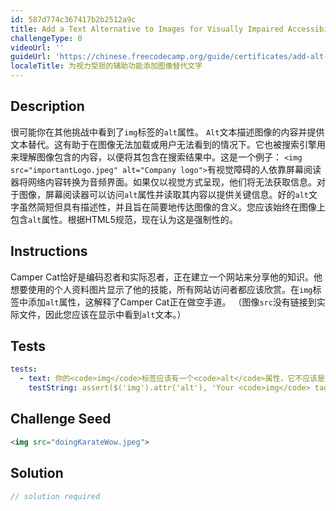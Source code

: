 ```yaml
---
id: 587d774c367417b2b2512a9c
title: Add a Text Alternative to Images for Visually Impaired Accessibility
challengeType: 0
videoUrl: ''
guideUrl: 'https://chinese.freecodecamp.org/guide/certificates/add-alt-text-to-an-image-for-accessibility'
localeTitle: 为视力受损的辅助功能添加图像替代文字
---
```


## Description
<section id="description">很可能你在其他挑战中看到了<code>img</code>标签的<code>alt</code>属性。 <code>Alt</code>文本描述图像的内容并提供文本替代。这有助于在图像无法加载或用户无法看到的情况下。它也被搜索引擎用来理解图像包含的内容，以便将其包含在搜索结果中。这是一个例子： <code>&lt;img src=&quot;importantLogo.jpeg&quot; alt=&quot;Company logo&quot;&gt;</code>有视觉障碍的人依靠屏幕阅读器将网络内容转换为音频界面。如果仅以视觉方式呈现，他们将无法获取信息。对于图像，屏幕阅读器可以访问<code>alt</code>属性并读取其内容以提供关键信息。好的<code>alt</code>文字虽然简短但具有描述性，并且旨在简要地传达图像的含义。您应该始终在图像上包含<code>alt</code>属性。根据HTML5规范，现在认为这是强制性的。 </section>

## Instructions
<section id="instructions"> Camper Cat恰好是编码忍者和实际忍者，正在建立一个网站来分享他的知识。他想要使用的个人资料图片显示了他的技能，所有网站访问者都应该欣赏。在<code>img</code>标签中添加<code>alt</code>属性，这解释了Camper Cat正在做空手道。 （图像<code>src</code>没有链接到实际文件，因此您应该在显示中看到<code>alt</code>文本。） </section>

## Tests
<section id='tests'>

```yml
tests:
  - text: 你的<code>img</code>标签应该有一个<code>alt</code>属性，它不应该是空的。
    testString: assert($('img').attr('alt'), 'Your <code>img</code> tag should have an <code>alt</code> attribute, and it should not be empty.');

```

</section>

## Challenge Seed
<section id='challengeSeed'>

<div id='html-seed'>

```html
<img src="doingKarateWow.jpeg">

```

</div>



</section>

## Solution
<section id='solution'>

```js
// solution required
```
</section>
